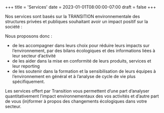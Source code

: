 +++
title = 'Services'
date = 2023-01-01T08:00:00-07:00
draft = false
+++


Nos services sont basés sur la TRANSITION environnementale des structures privées et publiques souhaitant avoir un impact positif sur la société :

Nous proposons donc :

- de les accompagner dans leurs choix pour réduire leurs impacts sur l’environnement, par des bilans écologiques et des informations liées à leur secteur d’activité
- de les aider dans la mise en conformité de leurs produits, services et leur reporting
- de les soutenir dans la formation et la sensibilisation de leurs équipes à l’environnement en général et à l’analyse de cycle de vie plus spécifiquement.

Les services offert par Transition vous permettent d’une part d’analyser quantitativement l’impact environnementaux des vos activités et d’autre part de vous (in)former à propos des changements écologiques dans votre secteur.